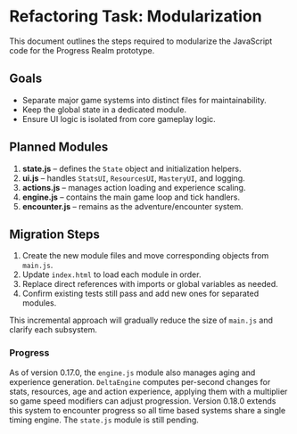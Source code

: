 # Refactoring Task: Modularization

This document outlines the steps required to modularize the JavaScript code for the Progress Realm prototype.

## Goals
- Separate major game systems into distinct files for maintainability.
- Keep the global state in a dedicated module.
- Ensure UI logic is isolated from core gameplay logic.

## Planned Modules
1. **state.js** – defines the `State` object and initialization helpers.
2. **ui.js** – handles `StatsUI`, `ResourcesUI`, `MasteryUI`, and logging.
3. **actions.js** – manages action loading and experience scaling.
4. **engine.js** – contains the main game loop and tick handlers.
5. **encounter.js** – remains as the adventure/encounter system.

## Migration Steps
1. Create the new module files and move corresponding objects from `main.js`.
2. Update `index.html` to load each module in order.
3. Replace direct references with imports or global variables as needed.
4. Confirm existing tests still pass and add new ones for separated modules.

This incremental approach will gradually reduce the size of `main.js` and clarify each subsystem.

### Progress
As of version 0.17.0, the `engine.js` module also manages aging and experience generation. `DeltaEngine` computes per-second changes for stats, resources, age and action experience, applying them with a multiplier so game speed modifiers can adjust progression. Version 0.18.0 extends this system to encounter progress so all time based systems share a single timing engine. The `state.js` module is still pending.
